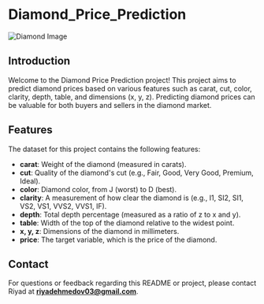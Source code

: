 # Diamond_Price_Prediction
 
![Diamond Image](https://t3.ftcdn.net/jpg/02/89/42/52/360_F_289425261_eriD4MyHsaQ9nh9R53wkTmVNoXzdCWqg.jpg)

## Introduction

Welcome to the Diamond Price Prediction project! This project aims to predict diamond prices based on various features such as carat, cut, color, clarity, depth, table, and dimensions (x, y, z). Predicting diamond prices can be valuable for both buyers and sellers in the diamond market.

## Features

The dataset for this project contains the following features:

- **carat**: Weight of the diamond (measured in carats).
- **cut**: Quality of the diamond's cut (e.g., Fair, Good, Very Good, Premium, Ideal).
- **color**: Diamond color, from J (worst) to D (best).
- **clarity**: A measurement of how clear the diamond is (e.g., I1, SI2, SI1, VS2, VS1, VVS2, VVS1, IF).
- **depth**: Total depth percentage (measured as a ratio of z to x and y).
- **table**: Width of the top of the diamond relative to the widest point.
- **x, y, z**: Dimensions of the diamond in millimeters.
- **price**: The target variable, which is the price of the diamond.

## Contact
For questions or feedback regarding this README or project, please contact Riyad at **riyadehmedov03@gmail.com**.